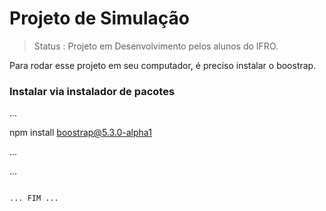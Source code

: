 #  Projeto de  Simulação 

> Status : Projeto em Desenvolvimento pelos alunos do IFRO.

Para rodar esse projeto em seu computador, é preciso instalar o boostrap.

### Instalar via instalador de pacotes

...

npm install boostrap@5.3.0-alpha1

...

...                                                         
                                                                         
                                                                         
                                                                         
                                                                         
                                                                         
                                                                         
                                                                         
                                                                         
                                                                         
                                                                         
                                                                         
                                                                          ... FIM ...
